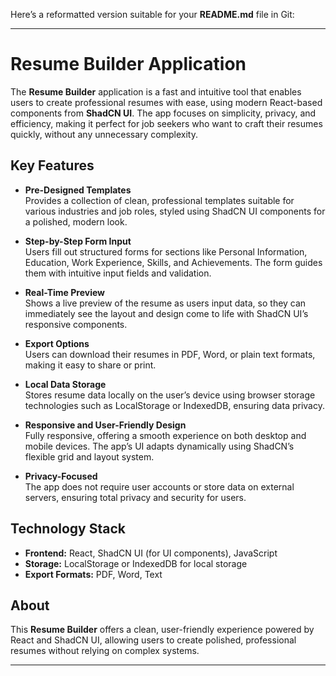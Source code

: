 Here’s a reformatted version suitable for your **README.md** file in Git:

---

# Resume Builder Application

The **Resume Builder** application is a fast and intuitive tool that enables users to create professional resumes with ease, using modern React-based components from **ShadCN UI**. The app focuses on simplicity, privacy, and efficiency, making it perfect for job seekers who want to craft their resumes quickly, without any unnecessary complexity.

## Key Features

- **Pre-Designed Templates**  
  Provides a collection of clean, professional templates suitable for various industries and job roles, styled using ShadCN UI components for a polished, modern look.

- **Step-by-Step Form Input**  
  Users fill out structured forms for sections like Personal Information, Education, Work Experience, Skills, and Achievements. The form guides them with intuitive input fields and validation.

- **Real-Time Preview**  
  Shows a live preview of the resume as users input data, so they can immediately see the layout and design come to life with ShadCN UI’s responsive components.

- **Export Options**  
  Users can download their resumes in PDF, Word, or plain text formats, making it easy to share or print.

- **Local Data Storage**  
  Stores resume data locally on the user’s device using browser storage technologies such as LocalStorage or IndexedDB, ensuring data privacy.

- **Responsive and User-Friendly Design**  
  Fully responsive, offering a smooth experience on both desktop and mobile devices. The app’s UI adapts dynamically using ShadCN’s flexible grid and layout system.

- **Privacy-Focused**  
  The app does not require user accounts or store data on external servers, ensuring total privacy and security for users.

## Technology Stack

- **Frontend:** React, ShadCN UI (for UI components), JavaScript
- **Storage:** LocalStorage or IndexedDB for local storage
- **Export Formats:** PDF, Word, Text

## About

This **Resume Builder** offers a clean, user-friendly experience powered by React and ShadCN UI, allowing users to create polished, professional resumes without relying on complex systems.

---
